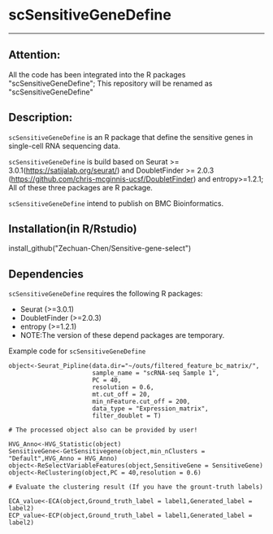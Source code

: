 ﻿# scSensitiveGeneDefine

---
## **Attention:** 
All the code has been integrated into the R packages "scSensitiveGeneDefine";
This repository will be renamed as "scSensitiveGeneDefine"

## Description:
`scSensitiveGeneDefine` is an R package that define the sensitive genes in single-cell RNA sequencing data.

`scSensitiveGeneDefine` is build based on Seurat >= 3.0.1(https://satijalab.org/seurat/) and DoubletFinder >= 2.0.3 (https://github.com/chris-mcginnis-ucsf/DoubletFinder) and entropy>=1.2.1; All of these three packages are R package.

`scSensitiveGeneDefine` intend to publish on BMC Bioinformatics.

## Installation(in R/Rstudio)
install_github("Zechuan-Chen/Sensitive-gene-select")

## Dependencies
`scSensitiveGeneDefine` requires the following R packages:

 - Seurat (>=3.0.1)
 - DoubletFinder (>=2.0.3)
 - entropy (>=1.2.1)
 - NOTE:The version of these depend packages are temporary.

Example code for `scSensitiveGeneDefine`
```
object<-Seurat_Pipline(data.dir="~/outs/filtered_feature_bc_matrix/",
                       sample_name = "scRNA-seq Sample 1",
                       PC = 40,
                       resolution = 0.6,
                       mt.cut_off = 20,
                       min_nFeature.cut_off = 200,
                       data_type = "Expression_matrix",
                       filter_doublet = T)
                       
# The processed object also can be provided by user!

HVG_Anno<-HVG_Statistic(object)
SensitiveGene<-GetSensitivegene(object,min_nClusters = "Default",HVG_Anno = HVG_Anno)
object<-ReSelectVariableFeatures(object,SensitiveGene = SensitiveGene)
object<-ReClustering(object,PC = 40,resolution = 0.6)

# Evaluate the clustering result (If you have the grount-truth labels)

ECA_value<-ECA(object,Ground_truth_label = label1,Generated_label = label2)
ECP_value<-ECP(object,Ground_truth_label = label1,Generated_label = label2)
```




